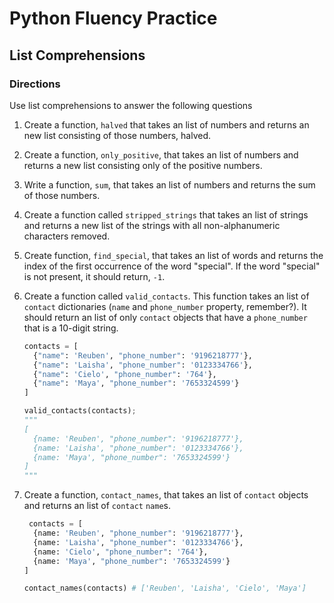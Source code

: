# Python Fluency Practice
## List Comprehensions

### Directions
Use list comprehensions to answer the following questions

1. Create a function, `halved` that takes an list of numbers and returns an new list consisting of those numbers, halved.

2. Create a function, `only_positive`, that takes an list of numbers and returns a new list consisting only of the positive numbers.

3. Write a function, `sum`, that takes an list of numbers and returns the sum of those numbers.

4. Create a function called `stripped_strings` that takes an list of strings and returns a new list of the strings with all non-alphanumeric characters removed.

5. Create function, `find_special`, that takes an list of words and returns the index of the first occurrence of the word "special". If the word "special" is not present, it should return, `-1`.

6. Create a function called `valid_contacts`. This function takes an list of `contact` dictionaries (`name` and `phone_number` property, remember?). It should return an list of only `contact` objects that have a `phone_number` that is a 10-digit string.
      ```python
      contacts = [
        {"name": 'Reuben', "phone_number": '9196218777'},
        {"name": 'Laisha', "phone_number": '0123334766'},
        {"name": 'Cielo', "phone_number": '764'},
        {"name": 'Maya', "phone_number": '7653324599'}
      ]

      valid_contacts(contacts);
      """
      [
        {name: 'Reuben', "phone_number": '9196218777'},
        {name: 'Laisha', "phone_number": '0123334766'},
        {name: 'Maya', "phone_number": '7653324599'}
      ]
      """

7. Create a function, `contact_names`, that takes an list of `contact` objects and returns an list of `contact` `name`s.
      ```python
       contacts = [
        {name: 'Reuben', "phone_number": '9196218777'},
        {name: 'Laisha', "phone_number": '0123334766'},
        {name: 'Cielo', "phone_number": '764'},
        {name: 'Maya', "phone_number": '7653324599'}
      ]

      contact_names(contacts) # ['Reuben', 'Laisha', 'Cielo', 'Maya']
      ```
